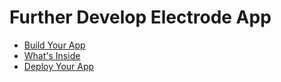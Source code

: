 # Further Develop Electrode App

* [Build Your App](/chapter1/further-develop-app/build-app.md)
* [What's Inside](/chapter1/further-develop-app/whats-inside.md)
* [Deploy Your App](/chapter1/further-develop-app/deploy-your-app.md)
